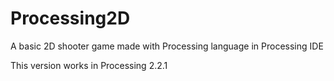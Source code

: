 # Processing2D
A basic 2D shooter game made with Processing language in Processing IDE

This version works in Processing 2.2.1
